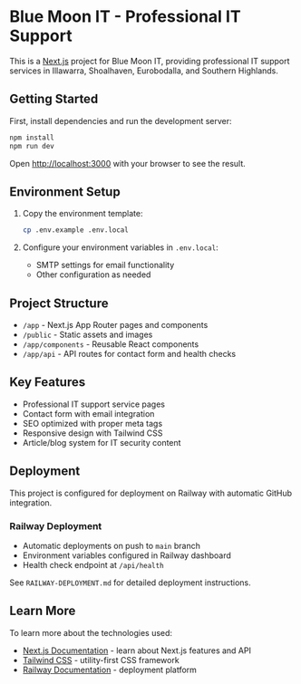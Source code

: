 # Blue Moon IT - Professional IT Support

This is a [Next.js](https://nextjs.org) project for Blue Moon IT, providing professional IT support services in Illawarra, Shoalhaven, Eurobodalla, and Southern Highlands.

## Getting Started

First, install dependencies and run the development server:

```bash
npm install
npm run dev
```

Open [http://localhost:3000](http://localhost:3000) with your browser to see the result.

## Environment Setup

1. Copy the environment template:
   ```bash
   cp .env.example .env.local
   ```

2. Configure your environment variables in `.env.local`:
   - SMTP settings for email functionality
   - Other configuration as needed

## Project Structure

- `/app` - Next.js App Router pages and components
- `/public` - Static assets and images
- `/app/components` - Reusable React components
- `/app/api` - API routes for contact form and health checks

## Key Features

- Professional IT support service pages
- Contact form with email integration
- SEO optimized with proper meta tags
- Responsive design with Tailwind CSS
- Article/blog system for IT security content

## Deployment

This project is configured for deployment on Railway with automatic GitHub integration.

### Railway Deployment
- Automatic deployments on push to `main` branch
- Environment variables configured in Railway dashboard
- Health check endpoint at `/api/health`

See `RAILWAY-DEPLOYMENT.md` for detailed deployment instructions.

## Learn More

To learn more about the technologies used:

- [Next.js Documentation](https://nextjs.org/docs) - learn about Next.js features and API
- [Tailwind CSS](https://tailwindcss.com/docs) - utility-first CSS framework
- [Railway Documentation](https://docs.railway.app/) - deployment platform
